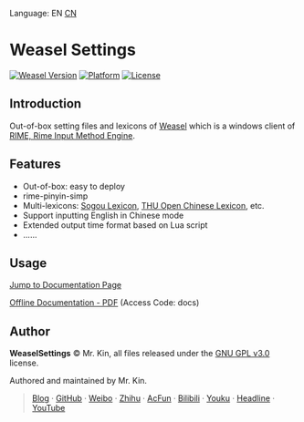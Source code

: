 Language: EN [CN][ReadmeCN]

[ReadmeCN]: ./README_CN.md

# Weasel Settings
[![Weasel Version][]](https://rime.im/download/) [![Platform][]]() [![License][]](./LICENSE)

[Weasel Version]: https://img.shields.io/badge/weasel-v0.15.0+-blue
[Platform]: https://img.shields.io/badge/platform-windows-blue
[License]: https://img.shields.io/github/license/Mister-Kin/WeaselSettings?color=blue

## Introduction
Out-of-box setting files and lexicons of [Weasel][] which is a windows client of [RIME, Rime Input Method Engine][].

[Weasel]: https://github.com/rime/weasel/
[RIME, Rime Input Method Engine]: https://github.com/rime/librime

## Features
- Out-of-box: easy to deploy
- rime-pinyin-simp
- Multi-lexicons: [Sogou Lexicon][], [THU Open Chinese Lexicon][], etc.
- Support inputting English in Chinese mode
- Extended output time format based on Lua script
- ......

[Sogou Lexicon]: https://pinyin.sogou.com/dict/
[THU Open Chinese Lexicon]: https://github.com/thunlp/THUOCL

## Usage
[Jump to Documentation Page][]

[Offline Documentation - PDF][] (Access Code: docs)

[Jump to Documentation Page]: https://mister-kin.github.io/works/software-works/weasel-settings/
[Offline Documentation - PDF]: https://wwr.lanzoui.com/b02c7lamf

## Author
**WeaselSettings** © Mr. Kin, all files released under the [GNU GPL v3.0][] license.

Authored and maintained by Mr. Kin.

> [Blog][] · [GitHub][] · [Weibo][] · [Zhihu][] · [AcFun][] · [Bilibili][] · [Youku][] · [Headline][] · [YouTube][]

[GNU GPL v3.0]: ./LICENSE
[Blog]: https://mister-kin.github.io
[GitHub]: https://github.com/mister-kin
[Weibo]: https://weibo.com/6270111192
[Bilibili]: http://space.bilibili.com/17025250?
[Youku]: http://i.youku.com/i/UNjA3MTk5Mjgw?spm=a2hzp.8253869.0.0
[YouTube]: https://www.youtube.com/@Mister-Kin
[Headline]: https://www.toutiao.com/c/user/835254071079053/#mid=1663279303982091
[Zhihu]: https://www.zhihu.com/people/drwu-94
[AcFun]: https://www.acfun.cn/u/73269306
